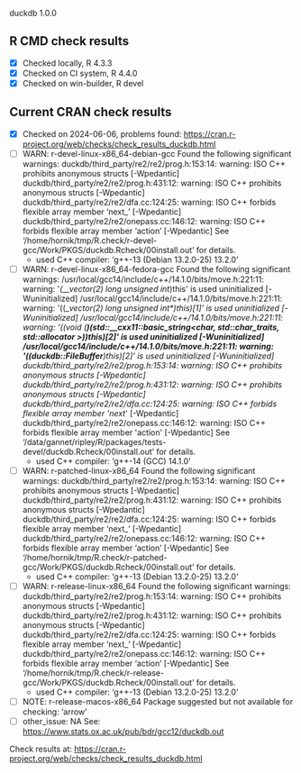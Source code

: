 duckdb 1.0.0

## R CMD check results

- [x] Checked locally, R 4.3.3
- [x] Checked on CI system, R 4.4.0
- [x] Checked on win-builder, R devel

## Current CRAN check results

- [x] Checked on 2024-06-06, problems found: https://cran.r-project.org/web/checks/check_results_duckdb.html
- [ ] WARN: r-devel-linux-x86_64-debian-gcc
     Found the following significant warnings:
     duckdb/third_party/re2/re2/prog.h:153:14: warning: ISO C++ prohibits anonymous structs [-Wpedantic]
     duckdb/third_party/re2/re2/prog.h:431:12: warning: ISO C++ prohibits anonymous structs [-Wpedantic]
     duckdb/third_party/re2/re2/dfa.cc:124:25: warning: ISO C++ forbids flexible array member ‘next_’ [-Wpedantic]
     duckdb/third_party/re2/re2/onepass.cc:146:12: warning: ISO C++ forbids flexible array member ‘action’ [-Wpedantic]
     See ‘/home/hornik/tmp/R.check/r-devel-gcc/Work/PKGS/duckdb.Rcheck/00install.out’ for details.
     * used C++ compiler: ‘g++-13 (Debian 13.2.0-25) 13.2.0’
- [ ] WARN: r-devel-linux-x86_64-fedora-gcc
     Found the following significant warnings:
     /usr/local/gcc14/include/c++/14.1.0/bits/move.h:221:11: warning: '*(__vector(2) long unsigned int*)this' is used uninitialized [-Wuninitialized]
     /usr/local/gcc14/include/c++/14.1.0/bits/move.h:221:11: warning: '((__vector(2) long unsigned int*)this)[1]' is used uninitialized [-Wuninitialized]
     /usr/local/gcc14/include/c++/14.1.0/bits/move.h:221:11: warning: '((void (**)(std::__cxx11::basic_string<char, std::char_traits<char>, std::allocator<char> >))this)[2]' is used uninitialized [-Wuninitialized]
     /usr/local/gcc14/include/c++/14.1.0/bits/move.h:221:11: warning: '((duckdb::FileBuffer**)this)[2]' is used uninitialized [-Wuninitialized]
     duckdb/third_party/re2/re2/prog.h:153:14: warning: ISO C++ prohibits anonymous structs [-Wpedantic]
     duckdb/third_party/re2/re2/prog.h:431:12: warning: ISO C++ prohibits anonymous structs [-Wpedantic]
     duckdb/third_party/re2/re2/dfa.cc:124:25: warning: ISO C++ forbids flexible array member 'next_' [-Wpedantic]
     duckdb/third_party/re2/re2/onepass.cc:146:12: warning: ISO C++ forbids flexible array member 'action' [-Wpedantic]
     See ‘/data/gannet/ripley/R/packages/tests-devel/duckdb.Rcheck/00install.out’ for details.
     * used C++ compiler: ‘g++-14 (GCC) 14.1.0’
- [ ] WARN: r-patched-linux-x86_64
     Found the following significant warnings:
     duckdb/third_party/re2/re2/prog.h:153:14: warning: ISO C++ prohibits anonymous structs [-Wpedantic]
     duckdb/third_party/re2/re2/prog.h:431:12: warning: ISO C++ prohibits anonymous structs [-Wpedantic]
     duckdb/third_party/re2/re2/dfa.cc:124:25: warning: ISO C++ forbids flexible array member ‘next_’ [-Wpedantic]
     duckdb/third_party/re2/re2/onepass.cc:146:12: warning: ISO C++ forbids flexible array member ‘action’ [-Wpedantic]
     See ‘/home/hornik/tmp/R.check/r-patched-gcc/Work/PKGS/duckdb.Rcheck/00install.out’ for details.
     * used C++ compiler: ‘g++-13 (Debian 13.2.0-25) 13.2.0’
- [ ] WARN: r-release-linux-x86_64
     Found the following significant warnings:
     duckdb/third_party/re2/re2/prog.h:153:14: warning: ISO C++ prohibits anonymous structs [-Wpedantic]
     duckdb/third_party/re2/re2/prog.h:431:12: warning: ISO C++ prohibits anonymous structs [-Wpedantic]
     duckdb/third_party/re2/re2/dfa.cc:124:25: warning: ISO C++ forbids flexible array member ‘next_’ [-Wpedantic]
     duckdb/third_party/re2/re2/onepass.cc:146:12: warning: ISO C++ forbids flexible array member ‘action’ [-Wpedantic]
     See ‘/home/hornik/tmp/R.check/r-release-gcc/Work/PKGS/duckdb.Rcheck/00install.out’ for details.
     * used C++ compiler: ‘g++-13 (Debian 13.2.0-25) 13.2.0’
- [ ] NOTE: r-release-macos-x86_64
     Package suggested but not available for checking: ‘arrow’
- [ ] other_issue: NA
See: <https://www.stats.ox.ac.uk/pub/bdr/gcc12/duckdb.out>

Check results at: https://cran.r-project.org/web/checks/check_results_duckdb.html

